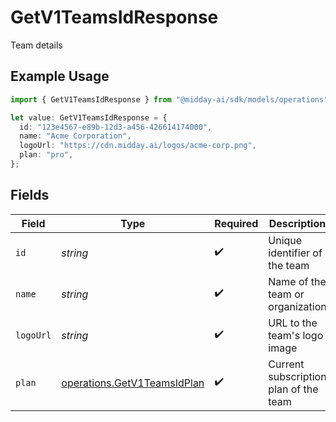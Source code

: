 # GetV1TeamsIdResponse

Team details

## Example Usage

```typescript
import { GetV1TeamsIdResponse } from "@midday-ai/sdk/models/operations";

let value: GetV1TeamsIdResponse = {
  id: "123e4567-e89b-12d3-a456-426614174000",
  name: "Acme Corporation",
  logoUrl: "https://cdn.midday.ai/logos/acme-corp.png",
  plan: "pro",
};
```

## Fields

| Field                                                                      | Type                                                                       | Required                                                                   | Description                                                                | Example                                                                    |
| -------------------------------------------------------------------------- | -------------------------------------------------------------------------- | -------------------------------------------------------------------------- | -------------------------------------------------------------------------- | -------------------------------------------------------------------------- |
| `id`                                                                       | *string*                                                                   | :heavy_check_mark:                                                         | Unique identifier of the team                                              | 123e4567-e89b-12d3-a456-426614174000                                       |
| `name`                                                                     | *string*                                                                   | :heavy_check_mark:                                                         | Name of the team or organization                                           | Acme Corporation                                                           |
| `logoUrl`                                                                  | *string*                                                                   | :heavy_check_mark:                                                         | URL to the team's logo image                                               | https://cdn.midday.ai/logos/acme-corp.png                                  |
| `plan`                                                                     | [operations.GetV1TeamsIdPlan](../../models/operations/getv1teamsidplan.md) | :heavy_check_mark:                                                         | Current subscription plan of the team                                      | pro                                                                        |